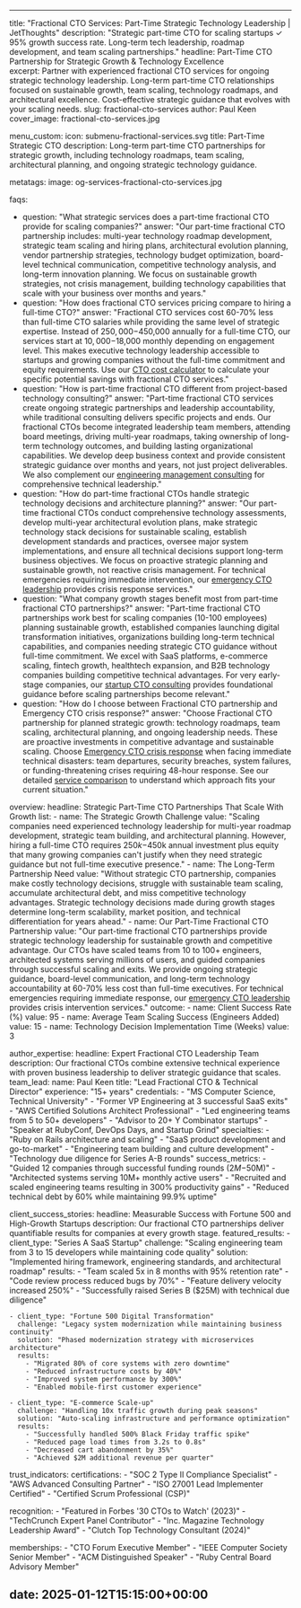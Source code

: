 ---

title: "Fractional CTO Services: Part-Time Strategic Technology Leadership | JetThoughts"
description: "Strategic part-time CTO for scaling startups ✓ 95% growth success rate. Long-term tech leadership, roadmap development, and team scaling partnerships."
headline: Part-Time CTO Partnership for Strategic Growth & Technology Excellence  
excerpt: Partner with experienced fractional CTO services for ongoing strategic technology leadership. Long-term part-time CTO relationships focused on sustainable growth, team scaling, technology roadmaps, and architectural excellence. Cost-effective strategic guidance that evolves with your scaling needs.
slug: fractional-cto-services
author: Paul Keen
cover_image: fractional-cto-services.jpg

menu_custom:
  icon: submenu-fractional-services.svg
  title: Part-Time Strategic CTO
  description: Long-term part-time CTO partnerships for strategic growth, including technology roadmaps, team scaling, architectural planning, and ongoing strategic technology guidance.

metatags:
  image: og-services-fractional-cto-services.jpg

faqs:
  - question: "What strategic services does a part-time fractional CTO provide for scaling companies?"
    answer: "Our part-time fractional CTO partnership includes: multi-year technology roadmap development, strategic team scaling and hiring plans, architectural evolution planning, vendor partnership strategies, technology budget optimization, board-level technical communication, competitive technology analysis, and long-term innovation planning. We focus on sustainable growth strategies, not crisis management, building technology capabilities that scale with your business over months and years."
  - question: "How does fractional CTO services pricing compare to hiring a full-time CTO?"
    answer: "Fractional CTO services cost 60-70% less than full-time CTO salaries while providing the same level of strategic expertise. Instead of $250,000-$450,000 annually for a full-time CTO, our services start at $10,000-$18,000 monthly depending on engagement level. This makes executive technology leadership accessible to startups and growing companies without the full-time commitment and equity requirements. Use our [CTO cost calculator](/tools/cto-cost-calculator/) to calculate your specific potential savings with fractional CTO services."
  - question: "How is part-time fractional CTO different from project-based technology consulting?"
    answer: "Part-time fractional CTO services create ongoing strategic partnerships and leadership accountability, while traditional consulting delivers specific projects and ends. Our fractional CTOs become integrated leadership team members, attending board meetings, driving multi-year roadmaps, taking ownership of long-term technology outcomes, and building lasting organizational capabilities. We develop deep business context and provide consistent strategic guidance over months and years, not just project deliverables. We also complement our [engineering management consulting](/services/engineering-management-consulting/) for comprehensive technical leadership."
  - question: "How do part-time fractional CTOs handle strategic technology decisions and architecture planning?"
    answer: "Our part-time fractional CTOs conduct comprehensive technology assessments, develop multi-year architectural evolution plans, make strategic technology stack decisions for sustainable scaling, establish development standards and practices, oversee major system implementations, and ensure all technical decisions support long-term business objectives. We focus on proactive strategic planning and sustainable growth, not reactive crisis management. For technical emergencies requiring immediate intervention, our [emergency CTO leadership](/services/emergency-cto-leadership/) provides crisis response services."
  - question: "What company growth stages benefit most from part-time fractional CTO partnerships?"
    answer: "Part-time fractional CTO partnerships work best for scaling companies (10-100 employees) planning sustainable growth, established companies launching digital transformation initiatives, organizations building long-term technical capabilities, and companies needing strategic CTO guidance without full-time commitment. We excel with SaaS platforms, e-commerce scaling, fintech growth, healthtech expansion, and B2B technology companies building competitive technical advantages. For very early-stage companies, our [startup CTO consulting](/services/startup-cto-consulting/) provides foundational guidance before scaling partnerships become relevant."
  - question: "How do I choose between Fractional CTO partnership and Emergency CTO crisis response?"
    answer: "Choose Fractional CTO partnership for planned strategic growth: technology roadmaps, team scaling, architectural planning, and ongoing leadership needs. These are proactive investments in competitive advantage and sustainable scaling. Choose [Emergency CTO crisis response](/services/emergency-cto-leadership/) when facing immediate technical disasters: team departures, security breaches, system failures, or funding-threatening crises requiring 48-hour response. See our detailed [service comparison](/services/service-comparison/) to understand which approach fits your current situation."

overview:
  headline: Strategic Part-Time CTO Partnerships That Scale With Growth
  list:
    - name: The Strategic Growth Challenge
      value: "Scaling companies need experienced technology leadership for multi-year roadmap development, strategic team building, and architectural planning. However, hiring a full-time CTO requires $250k-$450k annual investment plus equity that many growing companies can't justify when they need strategic guidance but not full-time executive presence."
    - name: The Long-Term Partnership Need
      value: "Without strategic CTO partnership, companies make costly technology decisions, struggle with sustainable team scaling, accumulate architectural debt, and miss competitive technology advantages. Strategic technology decisions made during growth stages determine long-term scalability, market position, and technical differentiation for years ahead."
    - name: Our Part-Time Fractional CTO Partnership
      value: "Our part-time fractional CTO partnerships provide strategic technology leadership for sustainable growth and competitive advantage. Our CTOs have scaled teams from 10 to 100+ engineers, architected systems serving millions of users, and guided companies through successful scaling and exits. We provide ongoing strategic guidance, board-level communication, and long-term technology accountability at 60-70% less cost than full-time executives. For technical emergencies requiring immediate response, our [emergency CTO leadership](/services/emergency-cto-leadership/) provides crisis intervention services."
  outcome:
    - name: Client Success Rate (%)
      value: 95
    - name: Average Team Scaling Success (Engineers Added)
      value: 15
    - name: Technology Decision Implementation Time (Weeks)
      value: 3

author_expertise:
  headline: Expert Fractional CTO Leadership Team
  description: Our fractional CTOs combine extensive technical experience with proven business leadership to deliver strategic guidance that scales.
  team_lead:
    name: Paul Keen
    title: "Lead Fractional CTO & Technical Director"
    experience: "15+ years"
    credentials:
      - "MS Computer Science, Technical University"
      - "Former VP Engineering at 3 successful SaaS exits"
      - "AWS Certified Solutions Architect Professional"
      - "Led engineering teams from 5 to 50+ developers"
      - "Advisor to 20+ Y Combinator startups"
      - "Speaker at RubyConf, DevOps Days, and Startup Grind"
    specialties:
      - "Ruby on Rails architecture and scaling"
      - "SaaS product development and go-to-market"
      - "Engineering team building and culture development"
      - "Technology due diligence for Series A-B rounds"
    success_metrics:
      - "Guided 12 companies through successful funding rounds ($2M-$50M)"
      - "Architected systems serving 10M+ monthly active users"
      - "Recruited and scaled engineering teams resulting in 300% productivity gains"
      - "Reduced technical debt by 60% while maintaining 99.9% uptime"

client_success_stories:
  headline: Measurable Success with Fortune 500 and High-Growth Startups
  description: Our fractional CTO partnerships deliver quantifiable results for companies at every growth stage.
  featured_results:
    - client_type: "Series A SaaS Startup"
      challenge: "Scaling engineering team from 3 to 15 developers while maintaining code quality"
      solution: "Implemented hiring framework, engineering standards, and architectural roadmap"
      results: 
        - "Team scaled 5x in 8 months with 95% retention rate"
        - "Code review process reduced bugs by 70%"
        - "Feature delivery velocity increased 250%"
        - "Successfully raised Series B ($25M) with technical due diligence"
    
    - client_type: "Fortune 500 Digital Transformation"
      challenge: "Legacy system modernization while maintaining business continuity"
      solution: "Phased modernization strategy with microservices architecture"
      results:
        - "Migrated 80% of core systems with zero downtime"
        - "Reduced infrastructure costs by 40%"
        - "Improved system performance by 300%"
        - "Enabled mobile-first customer experience"
    
    - client_type: "E-commerce Scale-up"
      challenge: "Handling 10x traffic growth during peak seasons"
      solution: "Auto-scaling infrastructure and performance optimization"
      results:
        - "Successfully handled 500% Black Friday traffic spike"
        - "Reduced page load times from 3.2s to 0.8s"
        - "Decreased cart abandonment by 35%"
        - "Achieved $2M additional revenue per quarter"

trust_indicators:
  certifications:
    - "SOC 2 Type II Compliance Specialist"
    - "AWS Advanced Consulting Partner"
    - "ISO 27001 Lead Implementer Certified"
    - "Certified Scrum Professional (CSP)"
  
  recognition:
    - "Featured in Forbes '30 CTOs to Watch' (2023)"
    - "TechCrunch Expert Panel Contributor"
    - "Inc. Magazine Technology Leadership Award"
    - "Clutch Top Technology Consultant (2024)"
  
  memberships:
    - "CTO Forum Executive Member"
    - "IEEE Computer Society Senior Member"
    - "ACM Distinguished Speaker"
    - "Ruby Central Board Advisory Member"

date: 2025-01-12T15:15:00+00:00
---